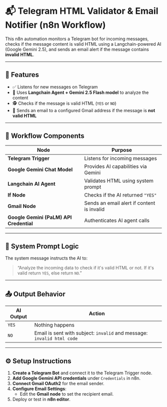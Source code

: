 # 📬 Telegram HTML Validator & Email Notifier (n8n Workflow)

This n8n automation monitors a Telegram bot for incoming messages, checks if the message content is valid HTML using a Langchain-powered AI (Google Gemini 2.5), and sends an email alert if the message contains **invalid HTML**.

---

## 🔧 Features

- ✅ Listens for new messages on Telegram
- 🧠 Uses **Langchain Agent + Gemini 2.5 Flash model** to analyze the content
- 🕵️ Checks if the message is valid HTML (`YES` or `NO`)
- 📧 Sends an email to a configured Gmail address if the message is **not valid HTML**

---

## 🧩 Workflow Components

| Node | Purpose |
|------|---------|
| **Telegram Trigger** | Listens for incoming messages |
| **Google Gemini Chat Model** | Provides AI capabilities via Gemini |
| **Langchain AI Agent** | Validates HTML using system prompt |
| **If Node** | Checks if the AI returned `"YES"` |
| **Gmail Node** | Sends an email alert if content is invalid |
| **Google Gemini (PaLM) API Credential** | Authenticates AI agent calls |

---

## 📝 System Prompt Logic

The system message instructs the AI to:
> “Analyze the incoming data to check if it's valid HTML or not. If it's valid return `YES`, else return `NO`.”

---

## 📤 Output Behavior

| AI Output | Action |
|-----------|--------|
| `YES` | Nothing happens |
| `NO` | Email is sent with subject: `invalid` and message: `invalid html code` |

---

## ⚙️ Setup Instructions

1. **Create a Telegram Bot** and connect it to the Telegram Trigger node.
2. **Add Google Gemini API credentials** under `Credentials` in n8n.
3. **Connect Gmail OAuth2** for the email sender.
4. **Configure Email Settings**:
   - Edit the **Gmail node** to set the recipient email.
5. Deploy or test in **n8n editor**.

